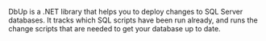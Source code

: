 DbUp is a .NET library that helps you to deploy changes to SQL Server databases. It tracks which SQL scripts have been run already, and runs the change scripts that are needed to get your database up to date.
